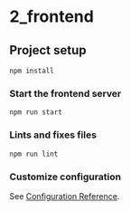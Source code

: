 # 2_frontend

## Project setup
```
npm install
```

### Start the frontend server
```
npm run start
```

### Lints and fixes files
```
npm run lint
```

### Customize configuration
See [Configuration Reference](https://cli.vuejs.org/config/).
